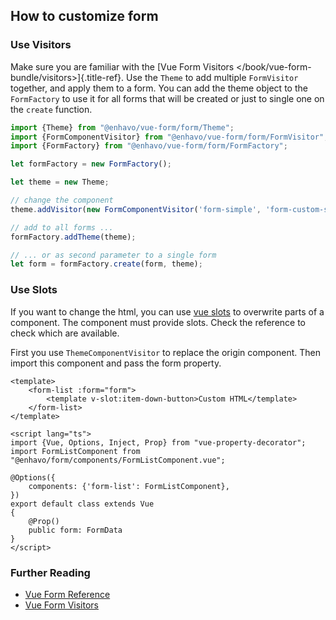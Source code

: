 ## How to customize form

### Use Visitors

Make sure you are familiar with the [Vue Form Visitors
\</book/vue-form-bundle/visitors\>]{.title-ref}. Use the `Theme` to add
multiple `FormVisitor` together, and apply them to a form. You can add
the theme object to the `FormFactory` to use it for all forms that will
be created or just to single one on the `create` function.

```typescript
import {Theme} from "@enhavo/vue-form/form/Theme";
import {FormComponentVisitor} from "@enhavo/vue-form/form/FormVisitor";
import {FormFactory} from "@enhavo/vue-form/form/FormFactory";

let formFactory = new FormFactory();

let theme = new Theme;

// change the component
theme.addVisitor(new FormComponentVisitor('form-simple', 'form-custom-simple');

// add to all forms ...
formFactory.addTheme(theme);

// ... or as second parameter to a single form
let form = formFactory.create(form, theme);
```

### Use Slots

If you want to change the html, you can use [vue
slots](https://vuejs.org/guide/components/slots.html) to overwrite parts
of a component. The component must provide slots. Check the reference to
check which are available.

First you use `ThemeComponentVisitor` to replace the origin component.
Then import this component and pass the form property.

```vue
<template>
    <form-list :form="form">
        <template v-slot:item-down-button>Custom HTML</template>
    </form-list>
</template>

<script lang="ts">
import {Vue, Options, Inject, Prop} from "vue-property-decorator";
import FormListComponent from "@enhavo/form/components/FormListComponent.vue";

@Options({
    components: {'form-list': FormListComponent},
})
export default class extends Vue
{
    @Prop()
    public form: FormData
}
</script>
```

### Further Reading

* [Vue Form Reference](/reference/vue-form/index.md)
* [Vue Form Visitors](/book/vue-form-bundle/index.md)
